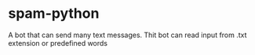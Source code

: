 # spam-python
A bot that can send many text messages. Thit bot can read input from .txt extension or predefined words
